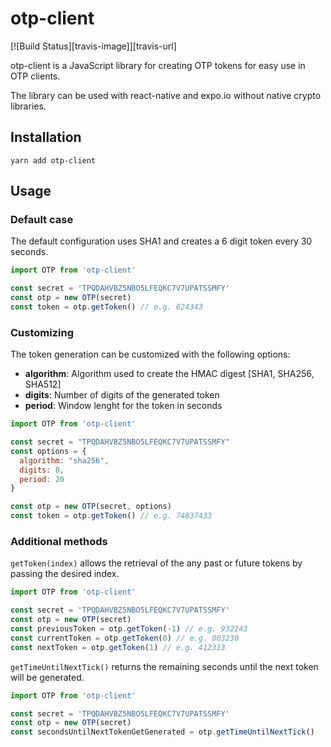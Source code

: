 # otp-client

[![Build Status][travis-image]][travis-url]

otp-client is a JavaScript library for creating OTP tokens for easy use in OTP clients.

The library can be used with react-native and expo.io without native crypto libraries.

## Installation

```
yarn add otp-client
```

## Usage

### Default case

The default configuration uses SHA1 and creates a 6 digit token every 30 seconds.

```js
import OTP from 'otp-client'

const secret = 'TPQDAHVBZ5NBO5LFEQKC7V7UPATSSMFY'
const otp = new OTP(secret)
const token = otp.getToken() // e.g. 624343
```

### Customizing

The token generation can be customized with the following options:

* **algorithm**: Algorithm used to create the HMAC digest [SHA1, SHA256, SHA512]
* **digits**: Number of digits of the generated token
* **period**: Window lenght for the token in seconds

```js
import OTP from 'otp-client'

const secret = "TPQDAHVBZ5NBO5LFEQKC7V7UPATSSMFY"
const options = {
  algorithm: "sha256",
  digits: 8,
  period: 20
}

const otp = new OTP(secret, options)
const token = otp.getToken() // e.g. 74837433
```

### Additional methods

`getToken(index)` allows the retrieval of the any past or future tokens by passing the desired index.

```js
import OTP from 'otp-client'

const secret = 'TPQDAHVBZ5NBO5LFEQKC7V7UPATSSMFY'
const otp = new OTP(secret)
const previousToken = otp.getToken(-1) // e.g. 932243
const currentToken = otp.getToken(0) // e.g. 003230
const nextToken = otp.getToken(1) // e.g. 412313
```

`getTimeUntilNextTick()` returns the remaining seconds until the next token will be generated.

```js
import OTP from 'otp-client'

const secret = 'TPQDAHVBZ5NBO5LFEQKC7V7UPATSSMFY'
const otp = new OTP(secret)
const secondsUntilNextTokenGetGenerated = otp.getTimeUntilNextTick()
```